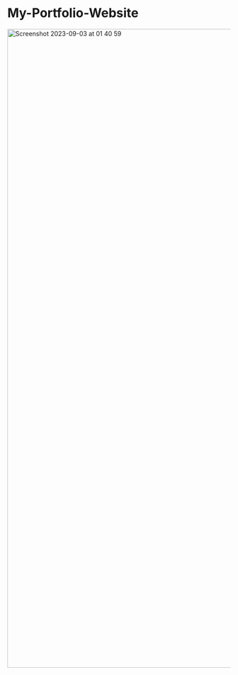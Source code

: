 # My-Portfolio-Website
<img width="1440" alt="Screenshot 2023-09-03 at 01 40 59" src="https://github.com/pnzrdlr17/portfolio-website/assets/81994166/52a8765b-6123-4e2b-8be0-d80b3571cf0c">
